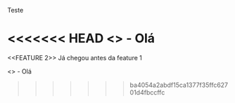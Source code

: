 Teste

<<<<<<< HEAD
<<FEATURE-1>>
	- Olá
=======
<<FEATURE 2>>
  Já chegou antes da feature 1

<<FEATURE-1>>
	- Olá

>>>>>>> ba4054a2abdf15ca1377f35ffc62701d4fbccffc
